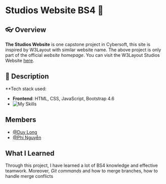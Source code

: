 # Studios Website BS4 👋
## 👓 Overview 

**The Studios Website** is one capstone project in Cybersoft, this site is inspired by W3Layout with similar website name.
The above project is only part of the official _website homepage_. You can visit the W3Layout Studios Website [here](https://wp.w3layouts.com/studious/).

## 🍿 Description
**Tech stack used:
- **Frontend**: HTML, CSS, JavaScript, Bootstrap 4.6
- ![My Skills](https://skillicons.dev/icons?i=html,css,js,bootstrap)

## Members
- [@Duy Long](https://github.com/Longkovuichutnao)
- [@Phi Nguyễn](https://github.com/phinguyenhh)

## What I Learned
Through this project, I have learned a lot of BS4 knowledge and effective teamwork.
Moreover, _Git commands_ and how to merge branches, how to handle merge conflicts
